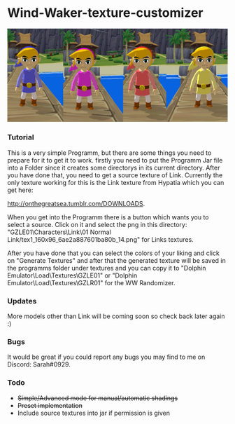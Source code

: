 # Wind-Waker-texture-customizer
![alt text](https://github.com/xXVevzZXx/Wind-Waker-texture-customizer/blob/master/Showcase%20Links/Links.png)

### Tutorial

This is a very simple Programm, but there are some things you need to prepare for it to get it to work.
firstly you need to put the Programm Jar file into a Folder since it creates some directorys in its current directory.
After you have done that, you need to get a source texture of Link. Currently the only texture working for this is the Link texture from Hypatia which you can get here: 

http://onthegreatsea.tumblr.com/DOWNLOADS.

When you get into the Programm there is a button which wants you to select a source. Click on it and select the png in this directory:
"GZLE01\Characters\Link\01  Normal Link/tex1_160x96_6ae2a887601ba80b_14.png" for Links textures.

After you have done that you can select the colors of your liking and click on "Generate Textures" and after that the generated texture will be saved in the programms folder under textures and you can copy it to "Dolphin Emulator\Load\Textures\GZLE01\" or "Dolphin Emulator\Load\Textures\GZLR01\" for the WW Randomizer.

### Updates

More models other than Link will be coming soon so check back later again :)

### Bugs

It would be great if you could report any bugs you may find to me on Discord: Sarah#0929.

### Todo

- ~~Simple/Advanced mode for manual/automatic shadings~~
- ~~Preset implementation~~
- Include source textures into jar if permission is given
